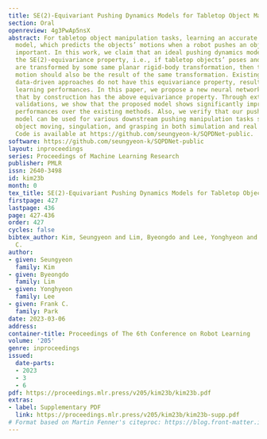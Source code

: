 ```yaml
---
title: SE(2)-Equivariant Pushing Dynamics Models for Tabletop Object Manipulations
section: Oral
openreview: 4g3PwAp5nsX
abstract: For tabletop object manipulation tasks, learning an accurate pushing dynamics
  model, which predicts the objects’ motions when a robot pushes an object, is very
  important. In this work, we claim that an ideal pushing dynamics model should have
  the SE(2)-equivariance property, i.e., if tabletop objects’ poses and pushing action
  are transformed by some same planar rigid-body transformation, then the resulting
  motion should also be the result of the same transformation. Existing state-of-the-art
  data-driven approaches do not have this equivariance property, resulting in less-than-desirable
  learning performances. In this paper, we propose a new neural network architecture
  that by construction has the above equivariance property. Through extensive empirical
  validations, we show that the proposed model shows significantly improved learning
  performances over the existing methods. Also, we verify that our pushing dynamics
  model can be used for various downstream pushing manipulation tasks such as the
  object moving, singulation, and grasping in both simulation and real robot experiments.
  Code is available at https://github.com/seungyeon-k/SQPDNet-public.
software: https://github.com/seungyeon-k/SQPDNet-public
layout: inproceedings
series: Proceedings of Machine Learning Research
publisher: PMLR
issn: 2640-3498
id: kim23b
month: 0
tex_title: SE(2)-Equivariant Pushing Dynamics Models for Tabletop Object Manipulations
firstpage: 427
lastpage: 436
page: 427-436
order: 427
cycles: false
bibtex_author: Kim, Seungyeon and Lim, Byeongdo and Lee, Yonghyeon and Park, Frank
  C.
author:
- given: Seungyeon
  family: Kim
- given: Byeongdo
  family: Lim
- given: Yonghyeon
  family: Lee
- given: Frank C.
  family: Park
date: 2023-03-06
address:
container-title: Proceedings of The 6th Conference on Robot Learning
volume: '205'
genre: inproceedings
issued:
  date-parts:
  - 2023
  - 3
  - 6
pdf: https://proceedings.mlr.press/v205/kim23b/kim23b.pdf
extras:
- label: Supplementary PDF
  link: https://proceedings.mlr.press/v205/kim23b/kim23b-supp.pdf
# Format based on Martin Fenner's citeproc: https://blog.front-matter.io/posts/citeproc-yaml-for-bibliographies/
---
```

